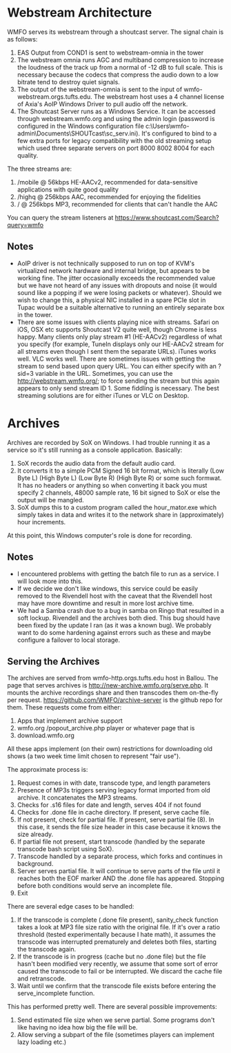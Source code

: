 # Webstream Architecture

WMFO serves its webstream through a shoutcast server. The signal chain is as follows:

1. EAS Output from COND1 is sent to webstream-omnia in the tower
2. The webstream omnia runs AGC and multiband compression to increase the loudness of the track up from a normal of -12 dB to full scale. This is necessary because the codecs that compress the audio down to a low bitrate tend to destroy quiet signals.
3. The output of the webstream-omnia is sent to the input of wmfo-webstream.orgs.tufts.edu. The webstream host uses a 4 channel license of Axia's AoIP Windows Driver to pull audio off the network.
4. The Shoutcast Server runs as a Windows Service. It can be accessed through webstream.wmfo.org and using the admin login (password is configured in the Windows configuration file c:\Users\wmfo-admin\Documents\SHOUTcast\sc_serv.ini). It's configured to bind to a few extra ports for legacy compatibility with the old streaming setup which used three separate servers on port 8000 8002 8004 for each quality.

The three streams are:

1. /mobile @ 56kbps HE-AACv2, recommended for data-sensitive applications with quite good quality
2. /highq @ 256kbps AAC, recommended for enjoying the fidelities
3. / @ 256kbps MP3, recommended for clients that can't handle the AAC

You can query the stream listeners at https://www.shoutcast.com/Search?query=wmfo

## Notes

- AoIP driver is not technically supposed to run on top of KVM's virtualized network hardware and internal bridge, but appears to be working fine. The jitter occasionally exceeds the recommended value but we have not heard of any issues with dropouts and noise (it would sound like a popping if we were losing packets or whatever). Should we wish to change this, a physical NIC installed in a spare PCIe slot in Tupac would be a suitable alternative to running an entirely separate box in the tower.
- There are some issues with clients playing nice with streams. Safari on iOS, OSX etc supports Shoutcast V2 quite well, though Chrome is less happy. Many clients only play stream #1 (HE-AACv2) regardless of what you specify (for example, TuneIn displays only our HE-AACv2 stream for all streams even though I sent them the separate URLs). iTunes works well. VLC works well. There are sometimes issues with getting the stream to send based upon query URL. You can either specify with an ?sid=3 variable in the URL. Sometimes, you can use the http://webstream.wmfo.org/; to force sending the stream but this again appears to only send stream ID 1. Some fiddling is necessary. The best streaming solutions are for either iTunes or VLC on Desktop.

# Archives

Archives are recorded by SoX on Windows. I had trouble running it as a service so it's still running as a console application. Basically:

1. SoX records the audio data from the default audio card.
2. It converts it to a simple PCM Signed 16 bit format, which is literally (Low Byte L) (High Byte L) (Low Byte R) (High Byte R) or some such formwat. It has no headers or anything so when converting it back you must specify 2 channels, 48000 sample rate, 16 bit signed to SoX or else the output will be mangled.
3. SoX dumps this to a custom program called the hour_mator.exe which simply takes in data and writes it to the network share in (approximately) hour increments.

At this point, this Windows computer's role is done for recording.

## Notes

- I encountered problems with getting the batch file to run as a service. I will look more into this.
- If we decide we don't like windows, this service could be easily removed to the Rivendell host with the caveat that the Rivendell host may have more downtime and result in more lost archive time.
- We had a Samba crash due to a bug in samba on Ringo that resulted in a soft lockup. Rivendell and the archives both died. This bug should have been fixed by the update I ran (as it was a known bug). We probably want to do some hardening against errors such as these and maybe configure a failover to local storage.

## Serving the Archives

The archives are served from wmfo-http.orgs.tufts.edu host in Ballou. The page that serves archives is http://new-archive.wmfo.org/serve.php. It mounts the archive recordings share and then transcodes them on-the-fly per request. https://github.com/WMFO/archive-server is the github repo for them. These requests come from either:

1. Apps that implement archive support
2. wmfo.org /popout_archive.php player or whatever page that is
3. download.wmfo.org

All these apps implement (on their own) restrictions for downloading old shows (a two week time limit chosen to represent "fair use").

The approximate process is:

1. Request comes in with date, transcode type, and length parameters
2. Presence of MP3s triggers serving legacy format imported from old archive. It concatenates the MP3 streams.
3. Checks for .s16 files for date and length, serves 404 if not found
4. Checks for .done file in cache directory. If present, serve cache file.
5. If not present, check for partial file. If present, serve partial file (8). In this case, it sends the file size header in this case because it knows the size already.
6. If partial file not present, start transcode (handled by the separate transcode bash script using SoX).
7. Transcode handled by a separate process, which forks and continues in background.
8. Server serves partial file. It will continue to serve parts of the file until it reaches both the EOF marker AND the .done file has appeared. Stopping before both conditions would serve an incomplete file.
9. Exit

There are several edge cases to be handled:

1. If the transcode is complete (.done file present), sanity_check function takes a look at MP3 file size ratio with the original file. If it's over a ratio threshold (tested experimentally because I hate math), it assumes the transcode was interrupted prematurely and deletes both files, starting the transcode again.
2. If the transcode is in progress (cache but no .done file) but the file hasn't been modified very recently, we assume that some sort of error caused the transcode to fail or be interrupted. We discard the cache file and retranscode.
3. Wait until we confirm that the transcode file exists before entering the serve_incomplete function.

This has performed pretty well. There are several possible improvements:

1. Send estimated file size when we serve partial. Some programs don't like having no idea how big the file will be.
2. Allow serving a subpart of the file (sometimes players can implement lazy loading etc.)
